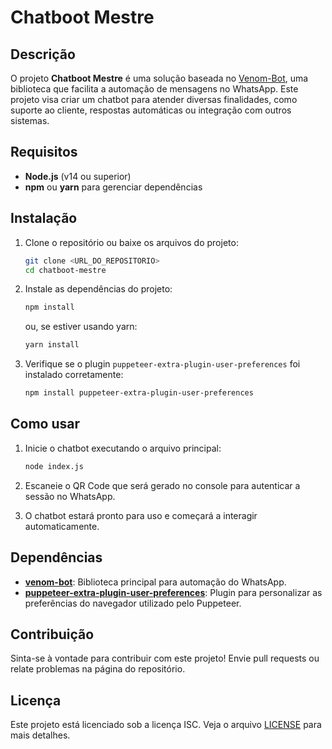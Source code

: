 # Chatboot Mestre

## Descrição
O projeto **Chatboot Mestre** é uma solução baseada no [Venom-Bot](https://github.com/orkestral/venom), uma biblioteca que facilita a automação de mensagens no WhatsApp. Este projeto visa criar um chatbot para atender diversas finalidades, como suporte ao cliente, respostas automáticas ou integração com outros sistemas.

## Requisitos
- **Node.js** (v14 ou superior)
- **npm** ou **yarn** para gerenciar dependências

## Instalação
1. Clone o repositório ou baixe os arquivos do projeto:
   ```bash
   git clone <URL_DO_REPOSITORIO>
   cd chatboot-mestre
   ```

2. Instale as dependências do projeto:
   ```bash
   npm install
   ```
   ou, se estiver usando yarn:
   ```bash
   yarn install
   ```

3. Verifique se o plugin `puppeteer-extra-plugin-user-preferences` foi instalado corretamente:
   ```bash
   npm install puppeteer-extra-plugin-user-preferences
   ```

## Como usar
1. Inicie o chatbot executando o arquivo principal:
   ```bash
   node index.js
   ```

2. Escaneie o QR Code que será gerado no console para autenticar a sessão no WhatsApp.

3. O chatbot estará pronto para uso e começará a interagir automaticamente.

## Dependências
- **[venom-bot](https://www.npmjs.com/package/venom-bot)**: Biblioteca principal para automação do WhatsApp.
- **[puppeteer-extra-plugin-user-preferences](https://www.npmjs.com/package/puppeteer-extra-plugin-user-preferences)**: Plugin para personalizar as preferências do navegador utilizado pelo Puppeteer.

## Contribuição
Sinta-se à vontade para contribuir com este projeto! Envie pull requests ou relate problemas na página do repositório.

## Licença
Este projeto está licenciado sob a licença ISC. Veja o arquivo [LICENSE](LICENSE) para mais detalhes.

